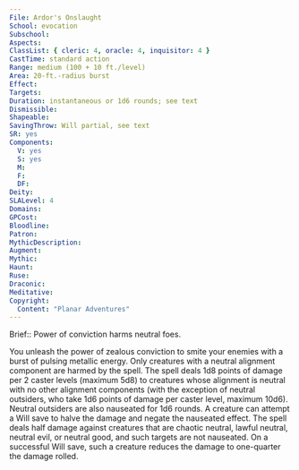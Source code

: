 ```yaml
---
File: Ardor's Onslaught
School: evocation
Subschool: 
Aspects: 
ClassList: { cleric: 4, oracle: 4, inquisitor: 4 }
CastTime: standard action
Range: medium (100 + 10 ft./level)
Area: 20-ft.-radius burst
Effect: 
Targets: 
Duration: instantaneous or 1d6 rounds; see text
Dismissible: 
Shapeable: 
SavingThrow: Will partial, see text
SR: yes
Components:
  V: yes
  S: yes
  M: 
  F: 
  DF: 
Deity: 
SLALevel: 4
Domains: 
GPCost: 
Bloodline: 
Patron: 
MythicDescription: 
Augment: 
Mythic: 
Haunt: 
Ruse: 
Draconic: 
Meditative: 
Copyright:
  Content: "Planar Adventures"
---
```

Brief:: Power of conviction harms neutral foes.

You unleash the power of zealous conviction to smite your enemies with a burst of pulsing metallic energy. Only creatures with a neutral alignment component are harmed by the spell.  The spell deals 1d8 points of damage per 2 caster levels (maximum 5d8) to creatures whose alignment is neutral with no other alignment components (with the exception of neutral outsiders, who take 1d6 points of damage per caster level,  maximum 10d6). Neutral outsiders are also nauseated for 1d6 rounds. A creature can attempt a Will save to halve the damage and negate the nauseated effect.  The spell deals half damage against creatures that are chaotic neutral, lawful neutral, neutral evil, or neutral good, and such targets are not nauseated. On a successful Will save, such a creature reduces the damage to one-quarter the damage rolled.
